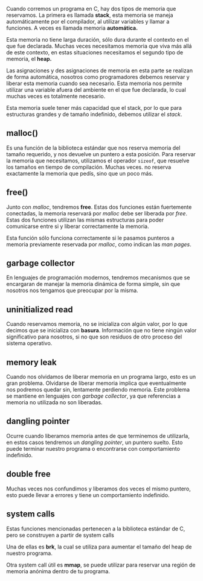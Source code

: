 Cuando corremos un programa en C, hay dos tipos de memoria que reservamos. La primera es llamada **stack**, esta memoria se maneja automáticamente por el compilador, al utilizar variables y llamar a funciones. A veces es llamada memoria **automática.**

Esta memoria no tiene larga duración, sólo dura durante el contexto en el que fue declarada. Muchas veces necesitamos memoria que viva más allá de este contexto, en estas situaciones necesitamos el segundo tipo de memoria, el **heap.**

Las asignaciones y des asignaciones de memoria en esta parte se realizan de forma automática, nosotros como programadores debemos reservar y liberar esta memoria cuando sea necesario. Esta memoria nos permite utilizar una variable afuera del ambiente en el que fue declarada, lo cual muchas veces es totalmente necesario.

Esta memoria suele tener más capacidad que el stack, por lo que para estructuras grandes y de tamaño indefinido, debemos utilizar el *stack*.

## malloc()

Es una función de la biblioteca estándar que nos reserva memoria del tamaño requerido, y nos devuelve un puntero a esta posición. Para reservar la memoria que necesitamos, utilizamos el operador `sizeof`, que resuelve los tamaños en tiempo de compilación. Muchas veces. no reserva exactamente la memoria que pedís, sino que un poco más.

## free()

Junto con *malloc*, tendremos **free**. Estas dos funciones están fuertemente conectadas, la memoria reservará por *malloc* debe ser liberada por *free*. Estas dos funciones utilizan las mismas estructuras para poder comunicarse entre si y liberar correctamente la memoria.

Esta función sólo funciona correctamente si le pasamos punteros a memoria previamente reservada por *malloc*, como indican las *man pages*.

## garbage collector

En lenguajes de programación modernos, tendremos mecanismos que se encargaran de manejar la memoria dinámica de forma simple, sin que nosotros nos tengamos que preocupar por la misma.

## uninitialized read

Cuando reservamos memoria, no se inicializa con algún valor, por lo que decimos que se inicializa con **basura**. Información que no tiene ningún valor significativo para nosotros, si no que son residuos de otro proceso del sistema operativo.

## memory leak

Cuando nos olvidamos de liberar memoria en un programa largo, esto es un gran problema. Olvidarse de liberar memoria implica que eventualmente nos podremos quedar sin, lentamente perdiendo memoria. Este problema se mantiene en lenguajes con *garbage collector*, ya que referencias a memoria no utilizada no son liberadas.

## dangling pointer

Ocurre cuando liberamos memoria antes de que terminemos de utilizarla, en estos casos tendremos un *dangling pointer*, un puntero suelto. Esto puede terminar nuestro programa o encontrarse con comportamiento indefinido.

## double free

Muchas veces nos confundimos y liberamos dos veces el mismo puntero, esto puede llevar a errores y tiene un comportamiento indefinido.

## system calls

Estas funciones mencionadas pertenecen a la biblioteca estándar de C, pero se construyen a partir de system calls

Una de ellas es **brk**, la cual se utiliza para aumentar el tamaño del heap de nuestro programa.

Otra system call útil es **mmap**, se puede utilizar para reservar una región de memoria anónima dentro de tu programa.
